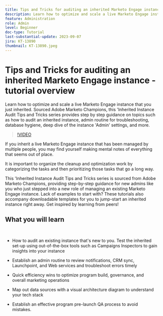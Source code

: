 ```yaml
---
title: Tips and Tricks for auditing an inherited Marketo Engage instance
description: Learn how to optimize and scale a live Marketo Engage instance that you just inherited. Sourced Adobe Marketo Champions, this 'Inherited Instance Audit Tips and Tricks series provides step by step guidance on topics such as how to audit an inherited instance, admin routine for troubleshooting, database hygiene, deep dive of the instance 'Admin' settings, and more.   
feature: Administration
role: Admin
level: Beginner
doc-type: Tutorial
last-substantial-update: 2023-09-07
jira: KT-13890
thumbnail: KT-13890.jpeg
---
```


# Tips and Tricks for auditing an inherited Marketo Engage instance - tutorial overview

Learn how to optimize and scale a live Marketo Engage instance that you just inherited. Sourced Adobe Marketo Champions, this 'Inherited Instance Audit Tips and Tricks series provides step by step guidance on topics such as how to audit an inherited instance, admin routine for troubleshooting, database hygiene, deep dive of the instance 'Admin' settings, and more.   
 
>[!VIDEO](https://video.tv.adobe.com/v/3422473/?learn=on) 

If you inherit a live Marketo Engage instance that has been managed by multiple people, you may find yourself making mental notes of everything that seems out of place.  

It is important to organize the cleanup and optimization work by categorizing the tasks and then prioritizing those tasks that go a long way.  

This 'Inherited Instance Audit Tips and Tricks series is sourced from Adobe Marketo Champions, providing step-by-step guidance for new admins like you who just stepped into a new role of managing an existing Marketo Engage instance. Lack of examples to start with? These tutorials also accompany downloadable templates for you to jump-start an inherited instance right away. Get inspired by learning from peers! 

## What you will learn
  
 * How to audit an existing instance that's new to you. Test the inherited set-up using out-of-the-box tools such as Campaigns Inspectors to gain insights into your instance 

 * Establish an admin routine to review notifications, CRM sync, Launchpoint, and Web services and troubleshoot errors timely 

 * Quick efficiency wins to optimize program build, governance, and overall marketing operations 

 * Map out data sources with a visual architecture diagram to understand your tech stack

 * Establish an effective program pre-launch QA process to avoid mistakes.

